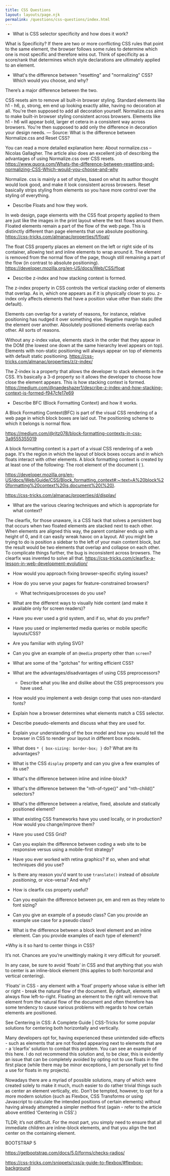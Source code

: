 ```yaml
---
title: CSS Questions
layout: layouts/page.njk
permalink: /questions/css-questions/index.html
---
```


* What is CSS selector specificity and how does it work?

What is Specificity? If there are two or more conflicting CSS rules that point to the same element, the browser follows some rules to determine which one is most specific and therefore wins out. Think of specificity as a score/rank that determines which style declarations are ultimately applied to an element.

* What's the difference between "resetting" and "normalizing" CSS? Which would you choose, and why?

There’s a major difference between the two.

CSS resets aim to remove all built-in browser styling. Standard elements like h1 - h6, p, strong, em end up looking exactly alike, having no decoration at all. You're then supposed to add all decoration yourself.
Normalize.css aims to make built-in browser styling consistent across browsers. Elements like h1 - h6 will appear bold, larger et cetera in a consistent way across browsers. You're then supposed to add only the difference in decoration your design needs.
— Source: What is the difference between Normalize.css and Reset CSS?

You can read a more detailed explanation here: About normalize.css – Nicolas Gallagher. The article also does an excellent job of describing the advantages of using Normalize.css over CSS resets. https://www.quora.com/Whats-the-difference-between-resetting-and-normalizing-CSS-Which-would-you-choose-and-why

Normalize. css is mainly a set of styles, based on what its author thought would look good, and make it look consistent across browsers. Reset basically strips styling from elements so you have more control over the styling of everything.

* Describe Floats and how they work.

In web design, page elements with the CSS float property applied to them are just like the images in the print layout where the text flows around them. Floated elements remain a part of the flow of the web page. This is distinctly different than page elements that use absolute positioning. https://css-tricks.com/almanac/properties/f/float/

The float CSS property places an element on the left or right side of its container, allowing text and inline elements to wrap around it. The element is removed from the normal flow of the page, though still remaining a part of the flow (in contrast to absolute positioning). https://developer.mozilla.org/en-US/docs/Web/CSS/float

* Describe z-index and how stacking context is formed.

The z-index property in CSS controls the vertical stacking order of elements that overlap. As in, which one appears as if it is physically closer to you. z-index only affects elements that have a position value other than static (the default).

Elements can overlap for a variety of reasons, for instance, relative positioning has nudged it over something else. Negative margin has pulled the element over another. Absolutely positioned elements overlap each other. All sorts of reasons.


Without any z-index value, elements stack in the order that they appear in the DOM (the lowest one down at the same hierarchy level appears on top). Elements with non-static positioning will always appear on top of elements with default static positioning. https://css-tricks.com/almanac/properties/z/z-index/

The Z-index is a property that allows the developer to stack elements in the CSS. It’s basically a 3-d property so it allows the developer to choose how close the element appears. This is how stacking context is formed. https://medium.com/@naedeshazer1/describe-z-index-and-how-stacking-context-is-formed-f947cfe17e69


* Describe BFC (Block Formatting Context) and how it works.

A Block Formatting Context(BFC) is part of the visual CSS rendering of a web page in which block boxes are laid out. The positioning scheme to which it belongs is normal flow.

https://medium.com/@ritz078/block-formatting-contexts-in-css-3a9555355019

A block formatting context is a part of a visual CSS rendering of a web page. It's the region in which the layout of block boxes occurs and in which floats interact with other elements. A block formatting context is created by at least one of the following: The root element of the document ( <html> ). 

https://developer.mozilla.org/en-US/docs/Web/Guide/CSS/Block_formatting_context#:~:text=A%20block%20formatting%20context%20is,document%20(%20).

https://css-tricks.com/almanac/properties/d/display/


* What are the various clearing techniques and which is appropriate for what context?

The clearfix, for those unaware, is a CSS hack that solves a persistent bug that occurs when two floated elements are stacked next to each other. When elements are aligned this way, the parent container ends up with a height of 0, and it can easily wreak havoc on a layout. All you might be trying to do is position a sidebar to the left of your main content block, but the result would be two elements that overlap and collapse on each other. To complicate things further, the bug is inconsistent across browsers. The clearfix was invented to solve all that. https://css-tricks.com/clearfix-a-lesson-in-web-development-evolution/



* How would you approach fixing browser-specific styling issues?




* How do you serve your pages for feature-constrained browsers?



  * What techniques/processes do you use?


* What are the different ways to visually hide content (and make it available only for screen readers)?



* Have you ever used a grid system, and if so, what do you prefer?



* Have you used or implemented media queries or mobile specific layouts/CSS?



* Are you familiar with styling SVG?



* Can you give an example of an `@media` property other than `screen`?



* What are some of the "gotchas" for writing efficient CSS?




* What are the advantages/disadvantages of using CSS preprocessors?




  * Describe what you like and dislike about the CSS preprocessors you have used.



* How would you implement a web design comp that uses non-standard fonts?



* Explain how a browser determines what elements match a CSS selector.



* Describe pseudo-elements and discuss what they are used for.



* Explain your understanding of the box model and how you would tell the browser in CSS to render your layout in different box models.



* What does ```* { box-sizing: border-box; }``` do? What are its advantages?



* What is the CSS `display` property and can you give a few examples of its use?



* What's the difference between inline and inline-block?



* What's the difference between the "nth-of-type()" and "nth-child()" selectors?



* What's the difference between a relative, fixed, absolute and statically positioned element?



* What existing CSS frameworks have you used locally, or in production? How would you change/improve them?



* Have you used CSS Grid?



* Can you explain the difference between coding a web site to be responsive versus using a mobile-first strategy?



* Have you ever worked with retina graphics? If so, when and what techniques did you use?



* Is there any reason you'd want to use `translate()` instead of *absolute positioning*, or vice-versa? And why?



* How is clearfix css property useful?



* Can you explain the difference between px, em and rem as they relate to font sizing?



* Can you give an example of a pseudo class? Can you provide an example use case for a pseudo class? 



* What is the difference between a block level element and an inline element. Can you provide examples of each type of element?




*Why is it so hard to center things in CSS?



It’s not. Chances are you’re unwittingly making it very difficult for yourself.

In any case, be sure to avoid ‘floats’ in CSS and that anything that you wish to center is an inline-block element (this applies to both horizontal and vertical centering).

‘Floats’ in CSS - any element with a ‘float’ property whose value is either left or right - break the natural flow of the document. By default, elements will always flow left-to-right. Floating an element to the right will remove that element from the natural flow of the document and often therefore has some tendency to cause various problems with regards to how certain elements are positioned.

See Centering in CSS: A Complete Guide | CSS-Tricks for some popular solutions for centering both horizontally and vertically.

Many developers opt for, having experienced these unintended side-effects - such as elements that are not floated appearing next to elements that are - a ‘clearfix’ solution to combat this problem. You can see an example of this here. I do not recommend this solution and, to be clear, this is evidently an issue that can be completely avoided by opting not to use floats in the first place (while there may be minor exceptions, I am personally yet to find a use for floats in my projects).

Nowadays there are a myriad of possible solutions, many of which were created solely to make it much, much easier to do rather trivial things such as center an element vertically, etc. Don’t be tempted, however, to opt for a more modern solution (such as Flexbox, CSS Transforms or using Javascript to calculate the intended positions of certain elements) without having already attempted a simpler method first (again - refer to the article above entitled ‘Centering in CSS’.)

TLDR; it’s not difficult. For the most part, you simply need to ensure that all immediate children are inline-block elements, and that you align the text center on the containing element.





BOOTSTRAP 5

https://getbootstrap.com/docs/5.0/forms/checks-radios/



https://css-tricks.com/snippets/css/a-guide-to-flexbox/#flexbox-background
